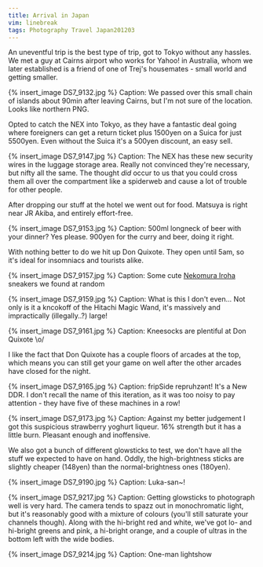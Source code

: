 ```yaml
---
title: Arrival in Japan
vim: linebreak
tags: Photography Travel Japan201203
---
```


An uneventful trip is the best type of trip, got to Tokyo without any hassles. We met a guy at Cairns airport who works for Yahoo! in Australia, whom we later established is a friend of one of Trej's housemates - small world and getting smaller.

{% insert_image DS7_9132.jpg %}
Caption: We passed over this small chain of islands about 90min after leaving Cairns, but I'm not sure of the location. Looks like northern PNG.

Opted to catch the NEX into Tokyo, as they have a fantastic deal going where foreigners can get a return ticket plus 1500yen on a Suica for just 5500yen. Even without the Suica it's a 500yen discount, an easy sell.

{% insert_image DS7_9147.jpg %}
Caption: The NEX has these new security wires in the luggage storage area. Really not convinced they're necessary, but nifty all the same. The thought *did* occur to us that you could cross them all over the compartment like a spiderweb and cause a lot of trouble for other people.

After dropping our stuff at the hotel we went out for food. Matsuya is right near JR Akiba, and entirely effort-free.

{% insert_image DS7_9153.jpg %}
Caption: 500ml longneck of beer with your dinner? Yes please. 900yen for the curry and beer, doing it right.

With nothing better to do we hit up Don Quixote. They open until 5am, so it's ideal for insomniacs and tourists alike.

{% insert_image DS7_9157.jpg %}
Caption: Some cute [Nekomura Iroha](http://vocaloid.wikia.com/wiki/Nekomura_Iroha) sneakers we found at random

{% insert_image DS7_9159.jpg %}
Caption: What is this I don't even... Not only is it a kncokoff of the Hitachi Magic Wand, it's massively and impractically (illegally..?) large!

{% insert_image DS7_9161.jpg %}
Caption: Kneesocks are plentiful at Don Quixote \o/


I like the fact that Don Quixote has a couple floors of arcades at the top, which means you can still get your game on well after the other arcades have closed for the night.

{% insert_image DS7_9165.jpg %}
Caption: fripSide repruhzənt! It's a New DDR. I don't recall the name of this iteration, as it was too noisy to pay attention - they have five of these machines in a row!

{% insert_image DS7_9173.jpg %}
Caption: Against my better judgement I got this suspicious strawberry yoghurt liqueur. 16% strength but it has a little burn. Pleasant enough and inoffensive.


We also got a bunch of different glowsticks to test, we don't have all the stuff we expected to have on hand. Oddly, the high-brightness sticks are slightly cheaper (148yen) than the normal-brightness ones (180yen).

{% insert_image DS7_9190.jpg %}
Caption: Luka-san~!

{% insert_image DS7_9217.jpg %}
Caption: Getting glowsticks to photograph well is very hard. The camera tends to spazz out in monochromatic light, but it's reasonably good with a mixture of colours (you'll still saturate your channels though). Along with the hi-bright red and white, we've got lo- and hi-bright greens and pink, a hi-bright orange, and a couple of ultras in the bottom left with the wide bodies.

{% insert_image DS7_9214.jpg %}
Caption: One-man lightshow

